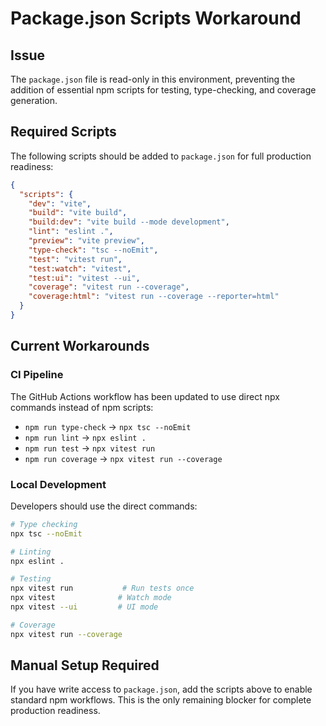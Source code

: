 # Package.json Scripts Workaround

## Issue
The `package.json` file is read-only in this environment, preventing the addition of essential npm scripts for testing, type-checking, and coverage generation.

## Required Scripts
The following scripts should be added to `package.json` for full production readiness:

```json
{
  "scripts": {
    "dev": "vite",
    "build": "vite build",
    "build:dev": "vite build --mode development", 
    "lint": "eslint .",
    "preview": "vite preview",
    "type-check": "tsc --noEmit",
    "test": "vitest run",
    "test:watch": "vitest",
    "test:ui": "vitest --ui",
    "coverage": "vitest run --coverage",
    "coverage:html": "vitest run --coverage --reporter=html"
  }
}
```

## Current Workarounds

### CI Pipeline
The GitHub Actions workflow has been updated to use direct npx commands instead of npm scripts:

- `npm run type-check` → `npx tsc --noEmit`
- `npm run lint` → `npx eslint .`
- `npm run test` → `npx vitest run`
- `npm run coverage` → `npx vitest run --coverage`

### Local Development
Developers should use the direct commands:

```bash
# Type checking
npx tsc --noEmit

# Linting
npx eslint .

# Testing
npx vitest run           # Run tests once
npx vitest              # Watch mode
npx vitest --ui         # UI mode

# Coverage
npx vitest run --coverage
```

## Manual Setup Required
If you have write access to `package.json`, add the scripts above to enable standard npm workflows. This is the only remaining blocker for complete production readiness.